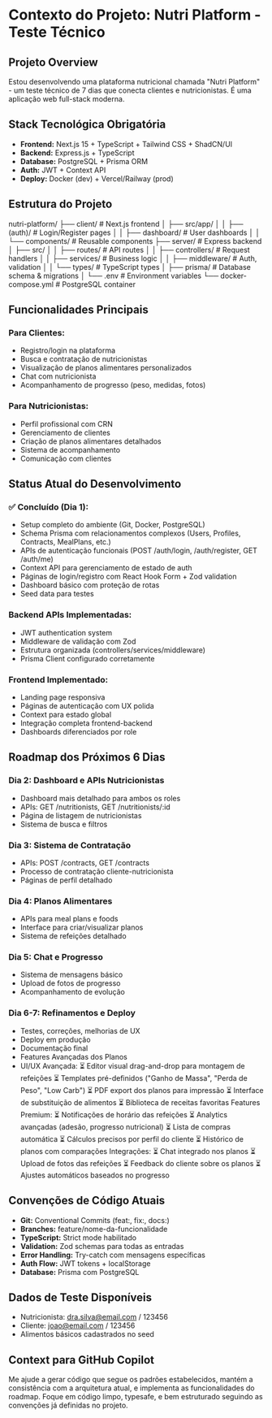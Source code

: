 # Contexto do Projeto: Nutri Platform - Teste Técnico

## Projeto Overview
Estou desenvolvendo uma plataforma nutricional chamada "Nutri Platform" - um teste técnico de 7 dias que conecta clientes e nutricionistas. É uma aplicação web full-stack moderna.

## Stack Tecnológica Obrigatória
- **Frontend:** Next.js 15 + TypeScript + Tailwind CSS + ShadCN/UI
- **Backend:** Express.js + TypeScript 
- **Database:** PostgreSQL + Prisma ORM
- **Auth:** JWT + Context API
- **Deploy:** Docker (dev) + Vercel/Railway (prod)

## Estrutura do Projeto

nutri-platform/
├── client/                 # Next.js frontend
│   ├── src/app/
│   │   ├── (auth)/         # Login/Register pages
│   │   ├── dashboard/      # User dashboards
│   │   └── components/     # Reusable components
├── server/                 # Express backend
│   ├── src/
│   │   ├── routes/         # API routes
│   │   ├── controllers/    # Request handlers
│   │   ├── services/       # Business logic
│   │   ├── middleware/     # Auth, validation
│   │   └── types/          # TypeScript types
│   ├── prisma/            # Database schema & migrations
│   └── .env               # Environment variables
└── docker-compose.yml     # PostgreSQL container

## Funcionalidades Principais

### Para Clientes:
- Registro/login na plataforma
- Busca e contratação de nutricionistas
- Visualização de planos alimentares personalizados
- Chat com nutricionista
- Acompanhamento de progresso (peso, medidas, fotos)

### Para Nutricionistas:
- Perfil profissional com CRN
- Gerenciamento de clientes
- Criação de planos alimentares detalhados
- Sistema de acompanhamento
- Comunicação com clientes

## Status Atual do Desenvolvimento

### ✅ Concluído (Dia 1):
- Setup completo do ambiente (Git, Docker, PostgreSQL)
- Schema Prisma com relacionamentos complexos (Users, Profiles, Contracts, MealPlans, etc.)
- APIs de autenticação funcionais (POST /auth/login, /auth/register, GET /auth/me)
- Context API para gerenciamento de estado de auth
- Páginas de login/registro com React Hook Form + Zod validation
- Dashboard básico com proteção de rotas
- Seed data para testes

### Backend APIs Implementadas:
- JWT authentication system
- Middleware de validação com Zod
- Estrutura organizada (controllers/services/middleware)
- Prisma Client configurado corretamente

### Frontend Implementado:
- Landing page responsiva
- Páginas de autenticação com UX polida
- Context para estado global
- Integração completa frontend-backend
- Dashboards diferenciados por role

## Roadmap dos Próximos 6 Dias

### Dia 2: Dashboard e APIs Nutricionistas
- Dashboard mais detalhado para ambos os roles
- APIs: GET /nutritionists, GET /nutritionists/:id
- Página de listagem de nutricionistas
- Sistema de busca e filtros

### Dia 3: Sistema de Contratação
- APIs: POST /contracts, GET /contracts
- Processo de contratação cliente-nutricionista
- Páginas de perfil detalhado

### Dia 4: Planos Alimentares
- APIs para meal plans e foods
- Interface para criar/visualizar planos
- Sistema de refeições detalhado

### Dia 5: Chat e Progresso
- Sistema de mensagens básico
- Upload de fotos de progresso
- Acompanhamento de evolução

### Dia 6-7: Refinamentos e Deploy
- Testes, correções, melhorias de UX
- Deploy em produção
- Documentação final
- Features Avançadas dos Planos
- UI/UX Avançada:
    ⏳ Editor visual drag-and-drop para montagem de refeições
    ⏳ Templates pré-definidos ("Ganho de Massa", "Perda de Peso", "Low Carb")
    ⏳ PDF export dos planos para impressão
    ⏳ Interface de substituição de alimentos
    ⏳ Biblioteca de receitas favoritas
Features Premium:
    ⏳ Notificações de horário das refeições
    ⏳ Analytics avançadas (adesão, progresso nutricional)
    ⏳ Lista de compras automática
    ⏳ Cálculos precisos por perfil do cliente
    ⏳ Histórico de planos com comparações
Integrações:
    ⏳ Chat integrado nos planos
    ⏳ Upload de fotos das refeições
    ⏳ Feedback do cliente sobre os planos
    ⏳ Ajustes automáticos baseados no progresso

## Convenções de Código Atuais
- **Git:** Conventional Commits (feat:, fix:, docs:)
- **Branches:** feature/nome-da-funcionalidade
- **TypeScript:** Strict mode habilitado
- **Validation:** Zod schemas para todas as entradas
- **Error Handling:** Try-catch com mensagens específicas
- **Auth Flow:** JWT tokens + localStorage
- **Database:** Prisma com PostgreSQL

## Dados de Teste Disponíveis
- Nutricionista: dra.silva@email.com / 123456
- Cliente: joao@email.com / 123456
- Alimentos básicos cadastrados no seed

## Context para GitHub Copilot
Me ajude a gerar código que segue os padrões estabelecidos, mantém a consistência com a arquitetura atual, e implementa as funcionalidades do roadmap. Foque em código limpo, typesafe, e bem estruturado seguindo as convenções já definidas no projeto.